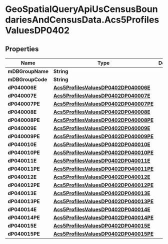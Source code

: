 # GeoSpatialQueryApiUsCensusBoundariesAndCensusData.Acs5ProfilesValuesDP0402

## Properties

Name | Type | Description | Notes
------------ | ------------- | ------------- | -------------
**mDBGroupName** | **String** |  | 
**mDBGroupCode** | **String** |  | 
**dP040006E** | [**Acs5ProfilesValuesDP0402DP040006E**](Acs5ProfilesValuesDP0402DP040006E.md) |  | 
**dP040007E** | [**Acs5ProfilesValuesDP0402DP040007E**](Acs5ProfilesValuesDP0402DP040007E.md) |  | 
**dP040007PE** | [**Acs5ProfilesValuesDP0402DP040007PE**](Acs5ProfilesValuesDP0402DP040007PE.md) |  | 
**dP040008E** | [**Acs5ProfilesValuesDP0402DP040008E**](Acs5ProfilesValuesDP0402DP040008E.md) |  | 
**dP040008PE** | [**Acs5ProfilesValuesDP0402DP040008PE**](Acs5ProfilesValuesDP0402DP040008PE.md) |  | 
**dP040009E** | [**Acs5ProfilesValuesDP0402DP040009E**](Acs5ProfilesValuesDP0402DP040009E.md) |  | 
**dP040009PE** | [**Acs5ProfilesValuesDP0402DP040009PE**](Acs5ProfilesValuesDP0402DP040009PE.md) |  | 
**dP040010E** | [**Acs5ProfilesValuesDP0402DP040010E**](Acs5ProfilesValuesDP0402DP040010E.md) |  | 
**dP040010PE** | [**Acs5ProfilesValuesDP0402DP040010PE**](Acs5ProfilesValuesDP0402DP040010PE.md) |  | 
**dP040011E** | [**Acs5ProfilesValuesDP0402DP040011E**](Acs5ProfilesValuesDP0402DP040011E.md) |  | 
**dP040011PE** | [**Acs5ProfilesValuesDP0402DP040011PE**](Acs5ProfilesValuesDP0402DP040011PE.md) |  | 
**dP040012E** | [**Acs5ProfilesValuesDP0402DP040012E**](Acs5ProfilesValuesDP0402DP040012E.md) |  | 
**dP040012PE** | [**Acs5ProfilesValuesDP0402DP040012PE**](Acs5ProfilesValuesDP0402DP040012PE.md) |  | 
**dP040013E** | [**Acs5ProfilesValuesDP0402DP040013E**](Acs5ProfilesValuesDP0402DP040013E.md) |  | 
**dP040013PE** | [**Acs5ProfilesValuesDP0402DP040013PE**](Acs5ProfilesValuesDP0402DP040013PE.md) |  | 
**dP040014E** | [**Acs5ProfilesValuesDP0402DP040014E**](Acs5ProfilesValuesDP0402DP040014E.md) |  | 
**dP040014PE** | [**Acs5ProfilesValuesDP0402DP040014PE**](Acs5ProfilesValuesDP0402DP040014PE.md) |  | 
**dP040015E** | [**Acs5ProfilesValuesDP0402DP040015E**](Acs5ProfilesValuesDP0402DP040015E.md) |  | 
**dP040015PE** | [**Acs5ProfilesValuesDP0402DP040015PE**](Acs5ProfilesValuesDP0402DP040015PE.md) |  | 


